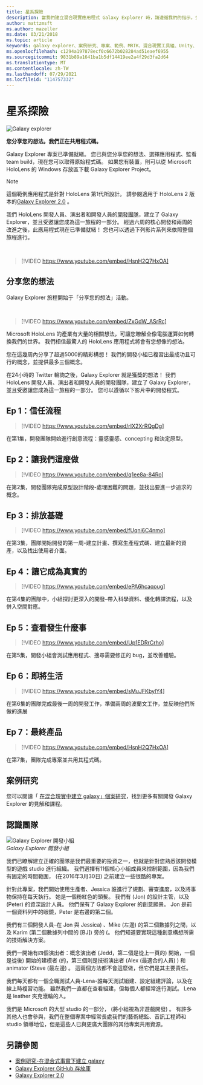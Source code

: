 ```yaml
---
title: 星系探險
description: 當我們建立混合現實應用程式 Galaxy Explorer 時，請遵循我們的指示，分享您的想法行銷活動。
author: mattzmsft
ms.author: mazeller
ms.date: 03/21/2018
ms.topic: article
keywords: galaxy explorer、案例研究、專案、範例、MRTK、混合現實工具組、Unity、範例應用程式、範例應用程式、開放原始碼、Microsoft Store、HoloLens、混合現實耳機、windows Mixed Reality 耳機、虛擬實境耳機
ms.openlocfilehash: c1294a197878ecf0c6672b028284ad51eaef6955
ms.sourcegitcommit: 9831b89a1641ba1b5df14419ee2a4f29d3fa2d64
ms.translationtype: MT
ms.contentlocale: zh-TW
ms.lasthandoff: 07/29/2021
ms.locfileid: "114757332"
---
```

# <a name="galaxy-explorer"></a>星系探險
![Galaxy explorer](../images/HTK_GalaxyExplorer.jpg)

**您分享您的想法。我們正在共用程式碼。**

Galaxy Explorer 專案已準備就緒。 您已與您分享您的想法、選擇應用程式、監看 team build，現在您可以取得原始程式碼。 如果您有裝置，則可以從 Microsoft HoloLens 的 Windows 存放區下載 Galaxy Explorer Project。

>[!NOTE]
>這個範例應用程式是針對 HoloLens 第1代所設計。 請參閱適用于 HoloLens 2 版本的[Galaxy Explorer 2.0](galaxy-explorer-update.md) 。

我們 HoloLens 開發人員、演出者和開發人員的[開發團隊](galaxy-explorer.md#meet-the-team)，建立了 Galaxy Explorer，並且受邀讓您成為這一旅程的一部分。 經過六周的核心開發和兩周的改進之後，此應用程式現在已準備就緒！ 您也可以透過下列影片系列來依照整個旅程進行。

<br>

>[!VIDEO https://www.youtube.com/embed/HsnH2Q7HxOA]

## <a name="share-your-idea"></a>分享您的想法

Galaxy Explorer 旅程開始于「分享您的想法」活動。

<br>

>[!VIDEO https://www.youtube.com/embed/ZxGdW_ASrRc]

Microsoft HoloLens 的產業有大量的相關想法，可讓您瞭解全像電腦運算如何轉換我們的世界。 我們相信最驚人的 HoloLens 應用程式將會有您想像的想法。

您在這幾周內分享了超過5000的精彩構想！ 我們的開發小組已複習出最成功且可行的概念，並提供最多三個概念。

在24小時的 Twitter 輪詢之後，Galaxy Explorer 就是獲獎的想法！ 我們 HoloLens 開發人員、演出者和開發人員的開發團隊，建立了 Galaxy Explorer，並且受邀讓您成為這一旅程的一部分。 您可以遵循以下影片中的開發程式。

## <a name="ep-1-trust-the-process"></a>Ep 1：信任流程

>[!VIDEO https://www.youtube.com/embed/rIX2XrRQgDg]

在第1集，開發團隊開始進行創意流程：靈感靈感、concepting 和決定原型。

## <a name="ep-2-lets-do-this"></a>Ep 2：讓我們這麼做

>[!VIDEO https://www.youtube.com/embed/q1ee8a-84Ro]

在第2集，開發團隊完成原型設計階段-處理困難的問題，並找出要進一步追求的概念。

## <a name="ep-3-laying-foundations"></a>Ep 3：排放基礎

>[!VIDEO https://www.youtube.com/embed/fUqni6C4nmo]

在第3集，團隊開始開發的第一周-建立計畫、撰寫生產程式碼、建立最新的資產，以及找出使用者介面。

## <a name="ep-4-make-it-real"></a>Ep 4：讓它成為真實的

>[!VIDEO https://www.youtube.com/embed/ePA6hcaqoug]

在第4集的團隊中，小組探討更深入的開發–帶入科學資料、優化轉譯流程，以及併入空間對應。

## <a name="ep-5-see-what-happens"></a>Ep 5：查看發生什麼事

>[!VIDEO https://www.youtube.com/embed/Up1EDRrCrho]

在第5集，開發小組會測試應用程式、搜尋需要修正的 bug，並改善體驗。

## <a name="ep-6-coming-to-life"></a>Ep 6：即將生活

>[!VIDEO https://www.youtube.com/embed/sMuJFKbylY4]

在第6集的團隊完成最後一周的開發工作，準備兩周的波蘭文工作，並反映他們所做的進展

## <a name="ep-7-the-final-product"></a>Ep 7：最終產品

>[!VIDEO https://www.youtube.com/embed/HsnH2Q7HxOA]

在第7集，團隊完成專案並共用其程式碼。

## <a name="case-study"></a>案例研究

您可以閱讀「 [在混合現實中建立 galaxy」個案研究](../../out-of-scope/case-study-creating-a-galaxy-in-mixed-reality.md)，找到更多有關開發 Galaxy Explorer 的見解和課程。

## <a name="meet-the-team"></a>認識團隊

![Galaxy Explorer 開發小組](images/syiteampic.jpg)<br>
*Galaxy Explorer 開發小組*

我們已瞭解建立正確的團隊是我們最重要的投資之一，也就是針對您熟悉該開發模型的遊戲 studio 進行組織。 我們選擇有11個核心小組成員來控制範圍，因為我們有固定的時間範圍， (在2016年3月30日) 之前建立一些很酷的專案。

針對此專案，我們開始使用生產者、Jessica 誰進行了規劃、審查進度，以及將事物保持在每天執行。 她是一個粉紅色的頭髮。 我們有 (Jon) 的設計主管，以及 (Peter) 的資深設計人員。 他們保有了 Galaxy Explorer 的創意願景。 Jon 是前一個資料列中的眼鏡，Peter 是右邊的第二個。

我們有三個開發人員–在 Jon 與 Jessica) 、Mike (左邊) 的第二個數據列之間，以及 Karim (第二個數據列中間的 [BJ]) 旁的 (。 他們知道要實現這種創意構想所需的技術解決方案。

我們一開始有四個演出者：概念演出者 (Jedd，第二個是從上一頁的) 開始，一個是從後) 開始的建模者 (的，第三個則是技術演出者 (Alex (最適合的人員) ) 和 animator (Steve (最左邊) 。 這兩個方法都不會這麼做，但它們是其主要責任。

我們每天都有一個全職測試人員-Lena-誰每天測試組建、設定組建評論，以及在線上時複習功能。 雖然我們一直都在查看組建，但每個人都經常進行測試。 Lena 是 leather 夾克滾輪的人。

我們是 Microsoft 的大型 studio 的一部分， (將小組視為非遊戲開發) 。 有許多其他人也會參與，我們在整個專案中經常長處我們的藝術總監、音訊工程師和 studio 領導地位，但是這些人已與更廣大團隊的其他專案共用資源。

## <a name="see-also"></a>另請參閱
* [案例研究-在混合式事實下建立 galaxy](../../out-of-scope/case-study-creating-a-galaxy-in-mixed-reality.md)
* [Galaxy Explorer GitHub 存放庫](https://github.com/Microsoft/GalaxyExplorer)
* [Galaxy Explorer 2.0](galaxy-explorer-update.md)

